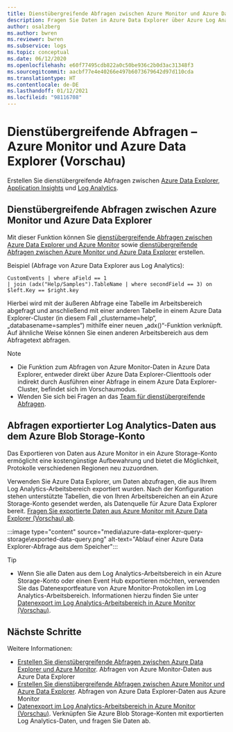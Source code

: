 ```yaml
---
title: Dienstübergreifende Abfragen zwischen Azure Monitor und Azure Data Explorer (Vorschau)
description: Fragen Sie Daten in Azure Data Explorer über Azure Log Analytics-Tools und umgekehrt ab, um alle Daten an einem Ort zusammenzuführen und zu analysieren.
author: osalzberg
ms.author: bwren
ms.reviewer: bwren
ms.subservice: logs
ms.topic: conceptual
ms.date: 06/12/2020
ms.openlocfilehash: e60f77495cdb822a0c50be936c2b0d3ac31348f3
ms.sourcegitcommit: aacbf77e4e40266e497b6073679642d97d110cda
ms.translationtype: HT
ms.contentlocale: de-DE
ms.lasthandoff: 01/12/2021
ms.locfileid: "98116708"
---
```

# <a name="cross-service-query---azure-monitor-and-azure-data-explorer-preview"></a>Dienstübergreifende Abfragen – Azure Monitor und Azure Data Explorer (Vorschau)
Erstellen Sie dienstübergreifende Abfragen zwischen [Azure Data Explorer](https://docs.microsoft.com/azure/data-explorer/), [Application Insights](/azure/azure-monitor/app/app-insights-overview) und [Log Analytics](/azure/azure-monitor/platform/data-platform-logs).
## <a name="azure-monitor-and-azure-data-explorer-cross-service-querying"></a>Dienstübergreifende Abfragen zwischen Azure Monitor und Azure Data Explorer
Mit dieser Funktion können Sie [dienstübergreifende Abfragen zwischen Azure Data Explorer und Azure Monitor](https://docs.microsoft.com/azure/data-explorer/query-monitor-data) sowie [dienstübergreifende Abfragen zwischen Azure Monitor und Azure Data Explorer](https://docs.microsoft.com/azure/azure-monitor/platform/azure-monitor-data-explorer-proxy) erstellen.

Beispiel (Abfrage von Azure Data Explorer aus Log Analytics):
```kusto
CustomEvents | where aField == 1
| join (adx("Help/Samples").TableName | where secondField == 3) on $left.Key == $right.key
```
Hierbei wird mit der äußeren Abfrage eine Tabelle im Arbeitsbereich abgefragt und anschließend mit einer anderen Tabelle in einem Azure Data Explorer-Cluster (in diesem Fall „clustername=help“, „databasename=samples“) mithilfe einer neuen „adx()“-Funktion verknüpft. Auf ähnliche Weise können Sie einen anderen Arbeitsbereich aus dem Abfragetext abfragen.

> [!NOTE]
> * Die Funktion zum Abfragen von Azure Monitor-Daten in Azure Data Explorer, entweder direkt über Azure Data Explorer-Clienttools oder indirekt durch Ausführen einer Abfrage in einem Azure Data Explorer-Cluster, befindet sich im Vorschaumodus.
> * Wenden Sie sich bei Fragen an das [Team für dienstübergreifende Abfragen](mailto:adxproxy@microsoft.com).

## <a name="query-exported-log-analytics-data-from-azure-blob-storage-account"></a>Abfragen exportierter Log Analytics-Daten aus dem Azure Blob Storage-Konto

Das Exportieren von Daten aus Azure Monitor in ein Azure Storage-Konto ermöglicht eine kostengünstige Aufbewahrung und bietet die Möglichkeit, Protokolle verschiedenen Regionen neu zuzuordnen.

Verwenden Sie Azure Data Explorer, um Daten abzufragen, die aus Ihrem Log Analytics-Arbeitsbereich exportiert wurden. Nach der Konfiguration stehen unterstützte Tabellen, die von Ihren Arbeitsbereichen an ein Azure Storage-Konto gesendet werden, als Datenquelle für Azure Data Explorer bereit. [Fragen Sie exportierte Daten aus Azure Monitor mit Azure Data Explorer (Vorschau) ab](https://docs.microsoft.com/azure/azure-monitor/platform/azure-data-explorer-query-storage).

:::image type="content" source="media\azure-data-explorer-query-storage\exported-data-query.png" alt-text="Ablauf einer Azure Data Explorer-Abfrage aus dem Speicher":::

>[!tip] 
> * Wenn Sie alle Daten aus dem Log Analytics-Arbeitsbereich in ein Azure Storage-Konto oder einen Event Hub exportieren möchten, verwenden Sie das Datenexportfeature von Azure Monitor-Protokollen im Log Analytics-Arbeitsbereich. Informationen hierzu finden Sie unter [Datenexport im Log Analytics-Arbeitsbereich in Azure Monitor (Vorschau)](https://docs.microsoft.com/azure/data-explorer/query-monitor-data).

## <a name="next-steps"></a>Nächste Schritte
Weitere Informationen:
* [Erstellen Sie dienstübergreifende Abfragen zwischen Azure Data Explorer und Azure Monitor](https://docs.microsoft.com/azure/data-explorer/query-monitor-data). Abfragen von Azure Monitor-Daten aus Azure Data Explorer
* [Erstellen Sie dienstübergreifende Abfragen zwischen Azure Monitor und Azure Data Explorer](https://docs.microsoft.com/azure/azure-monitor/platform/azure-monitor-data-explorer-proxy). Abfragen von Azure Data Explorer-Daten aus Azure Monitor
* [Datenexport im Log Analytics-Arbeitsbereich in Azure Monitor (Vorschau)](https://docs.microsoft.com/azure/data-explorer/query-monitor-data). Verknüpfen Sie Azure Blob Storage-Konten mit exportierten Log Analytics-Daten, und fragen Sie Daten ab.
